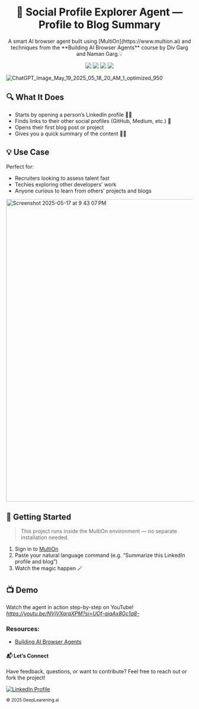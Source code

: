 <h1 align="center">🤖 Social Profile Explorer Agent — Profile to Blog Summary </h1>

<p align="center">
  A smart AI browser agent built using [MultiOn](https://www.multion.ai) and techniques from the **Building AI Browser Agents** course by Div Garg and Naman Garg.💡
</p>

<p align="center">
  <img src="https://img.shields.io/badge/python-3.8+-blue" />
  <img src="https://img.shields.io/badge/openai-powered-brightgreen" />
  <img src="https://img.shields.io/badge/License-MIT-yellow.svg" />
  <img src="https://img.shields.io/badge/made%20with-jupyter-orange" />
</p>

![ChatGPT_Image_May_19_2025_05_18_20_AM_1_optimized_950](https://github.com/user-attachments/assets/aa90a20b-0fe5-43cc-9d09-76c785300fc1)

## 🔍 What It Does

- Starts by opening a person’s LinkedIn profile 🧑‍💻
- Finds links to their other social profiles (GitHub, Medium, etc.) 🔗
- Opens their first blog post or project
- Gives you a quick summary of the content 📄✨

## 💡 Use Case

Perfect for:
- Recruiters looking to assess talent fast
- Techies exploring other developers' work
- Anyone curious to learn from others' projects and blogs

<img width="815" alt="Screenshot 2025-05-17 at 9 43 07 PM" src="https://github.com/user-attachments/assets/87a238f1-2816-444f-a820-5207dd5262ac" />

## 🚀 Getting Started
> This project runs inside the MultiOn environment — no separate installation needed.

1. Sign in to [MultiOn](https://www.multion.ai)
2. Paste your natural language command (e.g. “Summarize this LinkedIn profile and blog”)
3. Watch the magic happen 🪄

## 📺 Demo
Watch the agent in action step-by-step on YouTube! *https://youtu.be/NVjVXqrqXPM?si=UOf-qjqAx8Gc1a8-*

### Resources:

- [Building AI Browser Agents](https://www.deeplearning.ai/short-courses/building-ai-browser-agents/)

#### 📬 Let’s Connect
Have feedback, questions, or want to contribute? Feel free to reach out or fork the project!

<a href="https://www.linkedin.com/in/mansi-more-0943/"> ![LinkedIn Profile](https://img.shields.io/badge/LinkedIn-0077B5?style=for-the-badge&logo=linkedin&logoColor=white) </a>

<sub>© 2025 DeepLearening.ai </sub>

